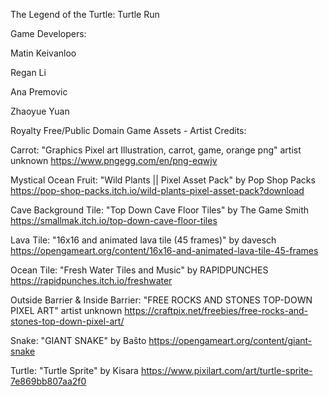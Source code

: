 The Legend of the Turtle: Turtle Run


Game Developers:

Matin Keivanloo

Regan Li

Ana Premovic

Zhaoyue Yuan


Royalty Free/Public Domain Game Assets - Artist Credits:


Carrot: "Graphics Pixel art Illustration, carrot, game, orange png" artist unknown
https://www.pngegg.com/en/png-eqwjv 

Mystical Ocean Fruit: "Wild Plants || Pixel Asset Pack" by Pop Shop Packs
https://pop-shop-packs.itch.io/wild-plants-pixel-asset-pack?download

Cave Background Tile: "Top Down Cave Floor Tiles" by The Game Smith
https://smallmak.itch.io/top-down-cave-floor-tiles 

Lava Tile: "16x16 and animated lava tile (45 frames)" by davesch
https://opengameart.org/content/16x16-and-animated-lava-tile-45-frames

Ocean Tile: "Fresh Water Tiles and Music" by RAPIDPUNCHES
https://rapidpunches.itch.io/freshwater

Outside Barrier & Inside Barrier: "FREE ROCKS AND STONES TOP-DOWN PIXEL ART" artist unknown
https://craftpix.net/freebies/free-rocks-and-stones-top-down-pixel-art/

Snake: "GIANT SNAKE" by Baŝto
https://opengameart.org/content/giant-snake

Turtle: "Turtle Sprite" by Kisara
https://www.pixilart.com/art/turtle-sprite-7e869bb807aa2f0

